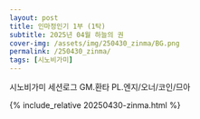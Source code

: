 ```yaml
---
layout: post
title: 인마정인기 1부 (1탁)
subtitle: 2025년 04월 하늘의 권
cover-img: /assets/img/250430_zinma/BG.png
permalink: /250430_zinma/
tags: [시노비가미]
---
```


시노비가미 세션로그 GM.환타 PL.엔지/오너/코인/므아 

{% include_relative 20250430-zinma.html %}
